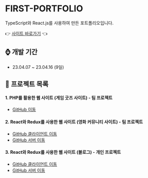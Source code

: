# FIRST-PORTFOLIO

TypeScript와 React.js를 사용하여 만든 포트폴리오입니다.

👉 [사이트 바로가기](https://portfolio-site-blond-ten.vercel.app/) 👈

## ⌚ 개발 기간

+ 23.04.07 ~ 23.04.16 (9일)

## 🔎 프로젝트 목록

#### 1. PHP를 활용한 웹 사이트 (게임 굿즈 사이트) - 팀 프로젝트

+ [GitHub 이동](https://github.com/s-young01/PHP-UNIVERSHOP-Team-)

#### 2. React와 Redux를 사용한 웹 사이트 (영화 커뮤니티 사이트) - 팀 프로젝트

+ [GitHub 클라이언트 이동](https://github.com/s-young01/movie-react-1)
+ [GitHub 서버 이동](https://github.com/s-young01/movie-server2)

#### 3. React와 Redux를 사용한 웹 사이트 (블로그) - 개인 프로젝트

+ [GitHub 클라이언트 이동](https://github.com/s-young01/portfolio-client)
+ [GitHub 서버 이동](https://github.com/s-young01/portfolio-server)

